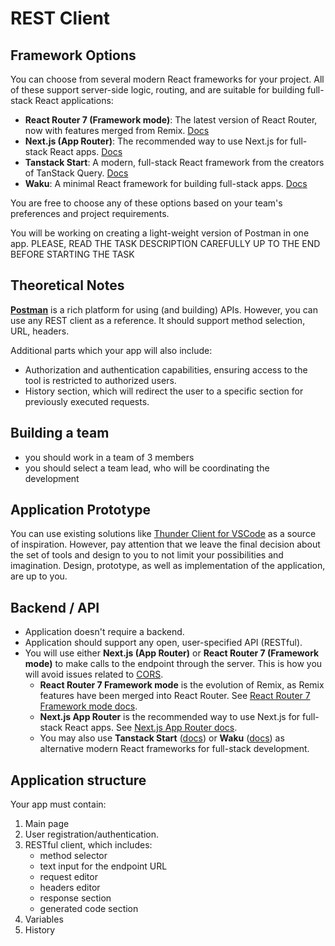 # REST Client

## Framework Options

You can choose from several modern React frameworks for your project. All of these support server-side logic, routing, and are suitable for building full-stack React applications:

- **React Router 7 (Framework mode)**: The latest version of React Router, now with features merged from Remix. [Docs](https://reactrouter.com/start/modes#framework)
- **Next.js (App Router)**: The recommended way to use Next.js for full-stack React apps. [Docs](https://nextjs.org/docs/app)
- **Tanstack Start**: A modern, full-stack React framework from the creators of TanStack Query. [Docs](https://tanstack.com/start/latest)
- **Waku**: A minimal React framework for building full-stack apps. [Docs](https://waku.gg/)

You are free to choose any of these options based on your team's preferences and project requirements.

You will be working on creating a light-weight version of Postman in one app.
PLEASE, READ THE TASK DESCRIPTION CAREFULLY UP TO THE END BEFORE STARTING THE TASK

## Theoretical Notes

[**Postman**](https://www.postman.com/) is a rich platform for using (and building) APIs. However, you can use any REST client as a reference.
It should support method selection, URL, headers.

Additional parts which your app will also include:

- Authorization and authentication capabilities, ensuring access to the tool is restricted to authorized users.
- History section, which will redirect the user to a specific section for previously executed requests.

## Building a team

- you should work in a team of 3 members
- you should select a team lead, who will be coordinating the development

## Application Prototype

You can use existing solutions like [Thunder Client for VSCode](https://marketplace.visualstudio.com/items?itemName=rangav.vscode-thunder-client) as a source of inspiration.
However, pay attention that we leave the final decision about the set of tools and design to you to not limit your possibilities and imagination.
Design, prototype, as well as implementation of the application, are up to you.

## Backend / API

- Application doesn't require a backend.
- Application should support any open, user-specified API (RESTful).
- You will use either **Next.js (App Router)** or **React Router 7 (Framework mode)** to make calls to the endpoint through the server. This is how you will avoid issues related to [CORS](https://developer.mozilla.org/en-US/docs/Web/HTTP/CORS).
  - **React Router 7 Framework mode** is the evolution of Remix, as Remix features have been merged into React Router. See [React Router 7 Framework mode docs](https://reactrouter.com/start/modes#framework).
  - **Next.js App Router** is the recommended way to use Next.js for full-stack React apps. See [Next.js App Router docs](https://nextjs.org/docs/app).
  - You may also use **Tanstack Start** ([docs](https://tanstack.com/start/latest)) or **Waku** ([docs](https://waku.gg/)) as alternative modern React frameworks for full-stack development.

## Application structure

Your app must contain:

1. Main page
2. User registration/authentication.
3. RESTful client, which includes:
   - method selector
   - text input for the endpoint URL
   - request editor
   - headers editor
   - response section
   - generated code section
4. Variables
5. History

